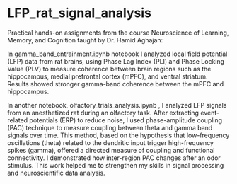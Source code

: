 # LFP_rat_signal_analysis

Practical hands-on assignments from the course Neuroscience of Learning, Memory, and Cognition taught by Dr. Hamid Aghajan:

In gamma_band_entrainment.ipynb notebook I analyzed local field potential (LFP) data from rat brains, using Phase Lag Index (PLI) and Phase 
Locking Value (PLV) to measure coherence between brain regions such as the hippocampus, 
medial prefrontal cortex (mPFC), and ventral striatum. Results showed stronger gamma-band 
coherence between the mPFC and hippocampus. 

In another notebook, olfactory_trials_analysis.ipynb , I analyzed LFP signals from an 
anesthetized rat during an olfactory task. After extracting event-related potentials (ERP) to reduce 
noise, I used phase-amplitude coupling (PAC) technique to measure coupling between theta and 
gamma band signals over time. This method, based on the hypothesis that low-frequency 
oscillations (theta) related to the dendritic input trigger high-frequency spikes (gamma), offered a 
directed measure of coupling and functional connectivity. I demonstrated how inter-region PAC 
changes after an odor stimulus. This work helped me to strengthen my skills in signal processing 
and neuroscientific data analysis.
